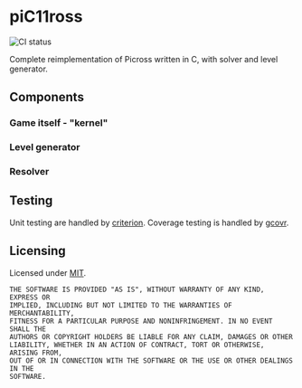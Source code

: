 # piC11ross
![CI status](https://github.com/inspwastaken/piC11ross/actions/workflows/ci.yml/badge.svg)


Complete reimplementation of Picross written in C, with solver and level generator.

## Components

### Game itself - "kernel"

### Level generator

### Resolver

## Testing

Unit testing are handled by [criterion](https://github.com/Snaipe/Criterion). Coverage testing is handled by [gcovr](https://github.com/gcovr/gcovr).

## Licensing

Licensed under [MIT](LICENSE).

```
THE SOFTWARE IS PROVIDED "AS IS", WITHOUT WARRANTY OF ANY KIND, EXPRESS OR
IMPLIED, INCLUDING BUT NOT LIMITED TO THE WARRANTIES OF MERCHANTABILITY,
FITNESS FOR A PARTICULAR PURPOSE AND NONINFRINGEMENT. IN NO EVENT SHALL THE
AUTHORS OR COPYRIGHT HOLDERS BE LIABLE FOR ANY CLAIM, DAMAGES OR OTHER
LIABILITY, WHETHER IN AN ACTION OF CONTRACT, TORT OR OTHERWISE, ARISING FROM,
OUT OF OR IN CONNECTION WITH THE SOFTWARE OR THE USE OR OTHER DEALINGS IN THE
SOFTWARE.
```
